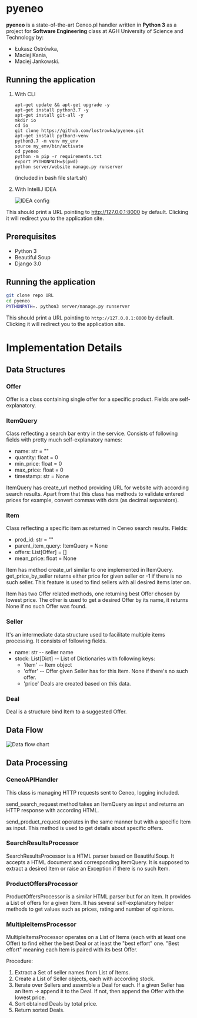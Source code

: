 # pyeneo

**pyeneo** is a state-of-the-art Ceneo.pl handler written in **Python 3** as a project for **Software Engineering** 
class at AGH University of Science and Technology by:

* Łukasz Ostrówka,
* Maciej Kania,
* Maciej Jankowski.

## Running the application
   1. With CLI 
         
         ```sudo su <br/>
         apt-get update && apt-get upgrade -y  
         apt-get install python3.7 -y
         apt-get install git-all -y
         mkdir io
         cd io
         git clone https://github.com/lostrowka/pyeneo.git
         apt-get install python3-venv
         python3.7 -m venv my_env
         source my_env/bin/activate
         cd pyeneo
         python -m pip -r requirements.txt
         export PYTHONPATH=$(pwd)
         python server/website manage.py runserver
         ```
         
         (included in bash file start.sh)
         
   2. With IntelliJ IDEA
      
      ![IDEA config](https://github.com/lostrowka/pyeneo/blob/master/images/idea_config.png)
      
This should print a URL pointing to http://127.0.0.1:8000 by default. Clicking it will redirect you to the application site.
         

## Prerequisites
* Python 3
* Beautiful Soup
* Django 3.0

## Running the application
```bash
git clone repo URL
cd pyeneo
PYTHONPATH=. python3 server/manage.py runserver
```
This should print a URL pointing to ```http://127.0.0.1:8000``` by default. Clicking it will redirect you to the 
application site.

# Implementation Details

## Data Structures

### Offer
Offer is a class containing single offer for a specific product. Fields are self-explanatory.

### ItemQuery
Class reflecting a search bar entry in the service. Consists of following fields with pretty much self-explanatory 
names:
* name: str = ""
* quantity: float = 0
* min_price: float = 0
* max_price: float = 0
* timestamp: str = None

ItemQuery has create_url method providing URL for website with according search results.
Apart from that this class has methods to validate entered prices for example, convert commas with dots (as decimal 
separators).

### Item
Class reflecting a specific item as returned in Ceneo search results. Fields:
* prod_id: str = ""
* parent_item_query: ItemQuery = None
* offers: List[Offer] = []
* mean_price: float = None

Item has method create_url similar to one implemented in ItemQuery.
get_price_by_seller returns either price for given seller or -1 if there is no such seller. This feature is used to 
find sellers with all desired items later on.

Item has two Offer related methods, one returning best Offer chosen by lowest price.
The other is used to get a desired Offer by its name, it returns None if no such Offer was found.

### Seller
It's an intermediate data structure used to facilitate multiple items processing. It consists of following fields.
* name: str -- seller name
* stock: List[Dict] -- List of Dictionaries with following keys:
    * 'item' -- Item object
    * 'offer' -- Offer given Seller has for this Item. None if there's no such offer.
    * 'price'
Deals are created based on this data.

### Deal
Deal is a structure bind Item to a suggested Offer.

## Data Flow

![Data flow chart](https://github.com/lostrowka/pyeneo/blob/master/images/data_flow.png)


## Data Processing

### CeneoAPIHandler
This class is managing HTTP requests sent to Ceneo, logging included.

send_search_request method takes an ItemQuery as input and returns an HTTP response with according HTML.

send_product_request operates in the same manner but with a specific Item as input. This method is used to get 
details about specific offers.

### SearchResultsProcessor
SearchResultsProcessor is a HTML parser based on BeautifulSoup. It accepts a HTML document and corresponding 
ItemQuery. It is supposed to extract a desired Item or raise an Exception if there is no such Item.

### ProductOffersProcessor
ProductOffersProcessor is a similar HTML parser but for an Item. It provides a List of offers for a given Item.
It has several self-explanatory helper methods to get values such as prices, rating and number of opinions.

### MultipleItemsProcessor
MultipleItemsProcessor operates on a List of Items (each with at least one Offer) to find either the best Deal or at
 least the "best effort" one. "Best effort" meaning each Item is paired with its best Offer.
 
Procedure:
1. Extract a Set of seller names from List of Items.
2. Create a List of Seller objects, each with according stock. 
3. Iterate over Sellers and assemble a Deal for each.
    If a given Seller has an Item -> append it to the Deal. If not, then append the Offer with the lowest price.
4. Sort obtained Deals by total price.
5. Return sorted Deals.

